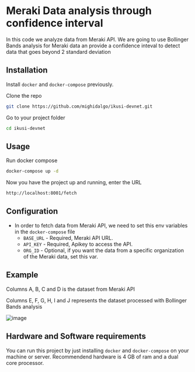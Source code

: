 # Meraki Data analysis through confidence interval

In this code we analyze data from Meraki API. We are going to use Bollinger Bands analysis for Meraki data an provide a confidence inteval to detect data that goes beyond 2 standard deviation

## Installation
Install `docker` and `docker-compose` previously.

Clone the repo
```bash
git clone https://github.com/mighidalgo/ikusi-devnet.git
```

Go to your project folder
```bash
cd ikusi-devnet
```

## Usage

Run docker compose
```bash
docker-compose up -d
```

Now you have the project up and running, enter the URL
```bash
http://localhost:8001/fetch
```

## Configuration

- In order to fetch data from Meraki API, we need to set this env variables in the `docker-compose` file
  - `BASE_URL` - Required, Meraki API URL.
  - `API_KEY` - Required, Apikey to access the API.
  - `ORG_ID` - Optional, if you want the data from a specific organization of the Meraki data, set this var.

## Example
Columns A, B, C and D is the dataset from Meraki API

Columns E, F, G, H, I and J represents the dataset processed with Bollinger Bands analysis

![image](https://user-images.githubusercontent.com/125681402/227067685-a43adb5b-3250-49c0-9a77-015367112ee8.png)

## Hardware and Software requirements

You can run this project by just installing `docker` and `docker-compose` on your machine or server.
Recommendend hardware is 4 GB of ram and a dual core processor.
